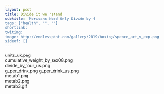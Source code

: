 ```yaml
---
layout: post
title: Divide it we 'stand
subtitle: 'Mericans Need Only Divide by 4
tags: ["health", "", ""]
shortlink: 
twitimg: 
image: http://endlesspint.com/gallery/2019/boxing/spence_act_v_exp.png
sideof: []
---
```




units_uk.png	
cumulative_weight_by_sex08.png	
divide_by_four_us.png	
g_per_drink.png	
g_per_drink_us.png	
metab1.png	
metab2.png	
metab3.gif
